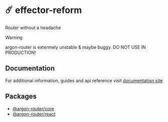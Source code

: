 # ☄️ effector-reform

Router without a headache

> [!WARNING]
> argon-router is extermely unstable & maybe buggy. DO NOT USE IN PRODUCTION!

## Documentation

For additional information, guides and api reference visit [documentation site](https://movpushmov.dev/argon-router/)

## Packages

- [@argon-router/core](https://www.npmjs.com/package/@argon-router/core)
- [@argon-router/react](https://www.npmjs.com/package/@argon-router/react)
